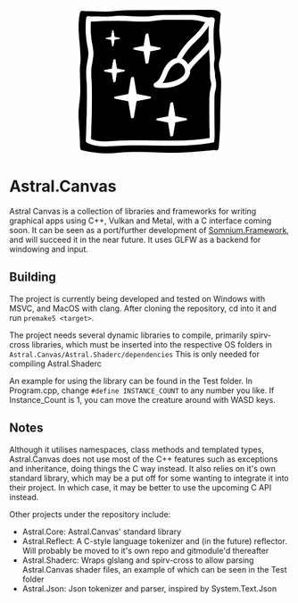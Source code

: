 <p align="center">
  <img src="https://raw.githubusercontent.com/Linx145/Astral.Canvas/master/AstralCanvasLogo.png" width="256"/>
</p>

# Astral.Canvas
Astral Canvas is a collection of libraries and frameworks for writing graphical apps using C++, Vulkan and Metal, with a C interface coming soon. It can be seen as a port/further development of [Somnium.Framework](https://github.com/Linx145/Somnium/tree/master), and will succeed it in the near future. It uses GLFW as a backend for windowing and input.

## Building
The project is currently being developed and tested on Windows with MSVC, and MacOS with clang. After cloning the repository, cd into it and run `premake5 <target>`. 

The project needs several dynamic libraries to compile, primarily spirv-cross libraries, which must be inserted into the respective OS folders in `Astral.Canvas/Astral.Shaderc/dependencies` This is only needed for compiling Astral.Shaderc

An example for using the library can be found in the Test folder. In Program.cpp, change `#define INSTANCE_COUNT` to any number you like. If Instance_Count is 1, you can move the creature around with WASD keys.

## Notes
Although it utilises namespaces, class methods and templated types, Astral.Canvas does not use most of the C++ features such as exceptions and inheritance, doing things the C way instead. It also relies on it's own standard library, which may be a put off for some wanting to integrate it into their project. In which case, it may be better to use the upcoming C API instead.

Other projects under the repository include:
* Astral.Core: Astral.Canvas' standard library
* Astral.Reflect: A C-style language tokenizer and (in the future) reflector. Will probably be moved to it's own repo and gitmodule'd thereafter
* Astral.Shaderc: Wraps glslang and spirv-cross to allow parsing Astral.Canvas shader files, an example of which can be seen in the Test folder
* Astral.Json: Json tokenizer and parser, inspired by System.Text.Json